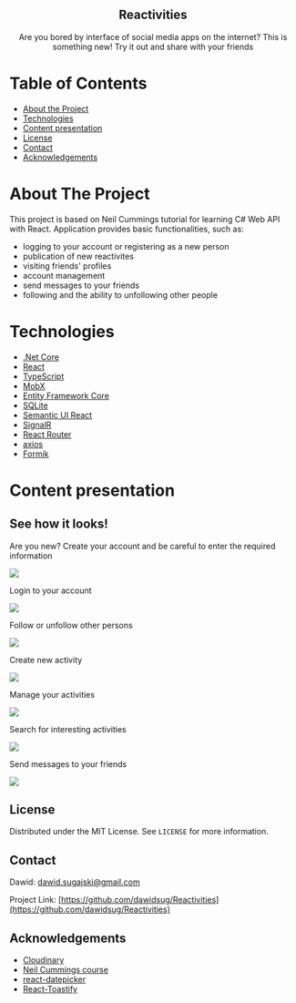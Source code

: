 <p align="center">
  <h2 align="center">Reactivities</h2>

  <p align="center">
    Are you bored by interface of social media apps on the internet? This is something new! Try it out and share with your friends
    <br />
  </p>
</p>



<!-- TABLE OF CONTENTS -->
# Table of Contents

* [About the Project](#about-the-project)
* [Technologies](#technologies)
* [Content presentation](#content-presentation)
* [License](#license)
* [Contact](#contact)
* [Acknowledgements](#acknowledgements)



<!-- ABOUT THE PROJECT -->
# About The Project

This project is based on Neil Cummings tutorial for learning C# Web API with React. Application provides basic functionalities, such as:

- logging to your account or registering as a new person
- publication of new reactivites
- visiting friends' profiles
- account management
- send messages to your friends
- following and the ability to unfollowing other people



# Technologies

* [.Net Core](https://docs.microsoft.com/pl-pl/aspnet/core/?view=aspnetcore-5.0)
* [React](https://pl.reactjs.org/)
* [TypeScript](https://www.typescriptlang.org/)
* [MobX](https://mobx.js.org/README.html)
* [Entity Framework Core](https://docs.microsoft.com/pl-pl/ef/)
* [SQLite](https://www.sqlite.org/index.html)
* [Semantic UI React](https://react.semantic-ui.com/)
* [SignalR](https://dotnet.microsoft.com/apps/aspnet/signalr)
* [React Router](https://reactrouter.com/web/guides/quick-start)
* [axios](https://github.com/axios/axios)
* [Formik](https://formik.org/)



<!-- USAGE EXAMPLES -->
# Content presentation

## See how it looks!

Are you new? Create your account and be careful to enter the required information

![](https://res.cloudinary.com/dc5jt2cwt/image/upload/v1635243354/GIFs/Reactivities/9bba16c64ca41e16f8485bb64dd1728b_dceq4v.gif)

Login to your account

![](https://res.cloudinary.com/dc5jt2cwt/image/upload/v1635243354/GIFs/Reactivities/d8dfde753811873895bae89013383d62_ictqkb.gif)

Follow or unfollow other persons

![](https://res.cloudinary.com/dc5jt2cwt/image/upload/v1635243350/GIFs/Reactivities/b587bf6ce9317cd4815e5fa6b276dbfb_n3lpk4.gif)

Create new activity

![](https://res.cloudinary.com/dc5jt2cwt/image/upload/v1635243352/GIFs/Reactivities/0adba3e16d8d554e99fbd80ed463974c_rl6lij.gif)

Manage your activities

![](https://res.cloudinary.com/dc5jt2cwt/image/upload/v1635243350/GIFs/Reactivities/7278f94b1de6da0ca6feddefec250b55_tnr88i.gif)

Search for interesting activities

![](https://res.cloudinary.com/dc5jt2cwt/image/upload/v1635243354/GIFs/Reactivities/d9d52a4a6c799df6714c4e44f8241e80_bbcztl.gif)

Send messages to your friends

![](https://res.cloudinary.com/dc5jt2cwt/image/upload/v1635351434/GIFs/Reactivities/b6f8219250c832d3ab4ee2efcfc5c9bf_s1ccbl.gif)



<!-- LICENSE -->
## License

Distributed under the MIT License. See `LICENSE` for more information.



<!-- CONTACT -->
## Contact

Dawid: dawid.sugajski@gmail.com

Project Link: [https://github.com/dawidsug/Reactivities](https://github.com/dawidsug/Reactivities)



<!-- ACKNOWLEDGEMENTS -->
## Acknowledgements
* [Cloudinary](https://cloudinary.com/)
* [Neil Cummings course](https://www.udemy.com/course/complete-guide-to-building-an-app-with-net-core-and-react/)
* [react-datepicker](https://www.npmjs.com/package/react-datepicker)
* [React-Toastify](https://www.npmjs.com/package/react-toastify)

